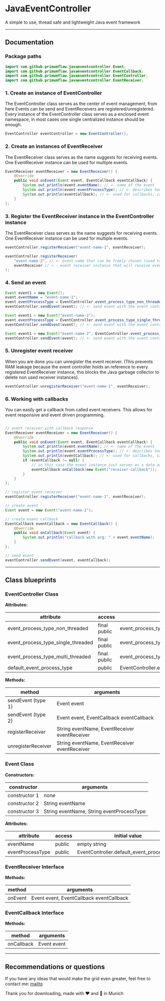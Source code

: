 # JavaEventController

A simple to use, thread safe and lightweight Java event framework

<hr>

## Documentation

### Package paths
```java
import com.github.primumflaw.javaeventcontroller.Event;
import com.github.primumflaw.javaeventcontroller.EventCallback;
import com.github.primumflaw.javaeventcontroller.EventController;
import com.github.primumflaw.javaeventcontroller.EventReceiver;
```

### 1. Create an instance of EventController

The EventController class serves as the center of event management, from here Events can be send and
EventReceivers are registered/unregistered.  
Every instance of the EventController class serves as a enclosed event namespace, in most
cases one single centralized instance should be enough.

```java
EventController eventController = new EventController();
```

### 2. Create an instances of EventReceiver

The EventReceiver class serves as the name suggests for receiving events. One EventReceiver instance
can be used for multiple events.

```java
EventReceiver eventReceiver = new EventReceiver() {
	@Override
	public void onEvent(Event event, EventCallback eventCallback) {
		System.out.println(event.eventName); // <- name of the event
		System.out.println(event.eventProcessType); // <- describes how this event got processed
		System.out.println(eventCallback); // <- used for callbacks, can be null
	}
};
```

### 3. Register the EventReceiver instance in the EventController instance

The EventReceiver class serves as the name suggests for receiving events. One EventReceiver instance
can be used for multiple events.

```java
eventController.registerReceiver("event-name-1", eventReceiver);

eventController.registerReceiver(
	"event-name-2", // <- event name that can be freely chosen (used to map the different events)
	eventReceiver // < - event receiver instance that will receive events with "event-name-2"
);
```

### 4. Send an event

```java
Event event1 = new Event();
event.eventName = "event-name-1";
event.eventProcessType = EventController.event_process_type_non_threaded; // constructor type 1
eventController.sendEvent(event); // <- send event with the event controller instance

Event event1 = new Event("event-name-2");
event.eventProcessType = EventController.event_process_type_single_threaded; // constructor type 2
eventController.sendEvent(event); // <- send event with the event controller instance

Event event1 = new Event("event-name-2", EventController.event_process_type_multi_threaded); // constructor type 3
eventController.sendEvent(event); // <- send event with the event controller instance
```

### 5. Unregister event receiver

When you are done you can unregister the event receiver.
(This prevents RAM leakage because the event controller holds an reference to every registered EventReceiver instance, this blocks the Java garbage collector to delete non used receiver instances).

```java
eventController.unregisterReceiver("event-name-1", eventReceiver);
```

### 6. Working with callbacks

You can easily get a callback from called event receivers. This allows for event responsive and event driven programming.

```java

// event receiver with callback response
EventReceiver eventReceiver = new EventReceiver() {
	@Override
	public void onEvent(Event event, EventCallback eventCallback) {
		System.out.println(event.eventName); // <- name of the event
		System.out.println(event.eventProcessType); // <- describes how this event got processed
		System.out.println(eventCallback); // <- used for callbacks, can be null
		if (eventCallback != null) {
			// in this case the event instance just serves as a data argument and can also be null
			eventCallback.onCallback(new Event("receiver-callback"));
		}
	}
};

// register event receiver
eventController.registerReceiver("event-name-1", eventReceiver);

// create event
Event event = new Event("event-name-1");  

// create event callback
EventCallback eventCallback = new EventCallback() {
	@Override
	public void onCallback(Event event) {
		System.out.println("callback with arg: " + event.eventName);
	}
};

// send event
eventController.sendEvent(event, eventCallback);
```

<hr>

## Class blueprints

### EventController Class

**Attributes:**

| attribute                          | access       | initial value                                   |
|------------------------------------|--------------|-------------------------------------------------|
| event_process_type_non_threaded    | final public | event_process_type_non_threaded                 |
| event_process_type_single_threaded | final public | event_process_type_single_threaded              |
| event_process_type_multi_threaded  | final public | event_process_type_multi_threaded               |
| default_event_process_type         | public       | EventController.event_process_type_non_threaded |

**Methods:**

| method             | arguments                                     |
|--------------------|-----------------------------------------------|
| sendEvent (type 1) | Event event                                   |
| sendEvent (type 2) | Event event, EventCallback eventCallback      |
| registerReceiver   | String eventName, EventReceiver eventReceiver |
| unregisterReceiver | String eventName, EventReceiver eventReceiver |

### Event Class

**Constructors:**

| constructor        | arguments                                 |
|--------------------|-------------------------------------------|
| constructor 1      | none                                      |
| constructor 2      | String eventName                          |
| constructor 3      | String eventName, String eventProcessType |

**Attributes:**

| attribute        | access | initial value                              |
|------------------|--------|--------------------------------------------|
| eventName        | public | empty string                               |
| eventProcessType | public | EventController.default_event_process_type |

### EventReceiver Interface

**Methods:**

| method  | arguments                                |
|---------|------------------------------------------|
| onEvent | Event event, EventCallback eventCallback |


### EventCallback Interface

**Methods:**

| method     | arguments   |
|------------|-------------|
| onCallback | Event event |

<hr>

## Recommendations or questions

If you have any ideas that would make the grid even greater, feel free to contact me:
[mailto](Mailto:wag96niklas@gmail.com)

Thank you for downloading, made with ❤️ and 🍺 in Munich
